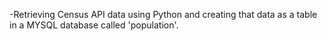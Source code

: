 -Retrieving Census API data using Python and creating that data as a table in a MYSQL database called 'population'.
